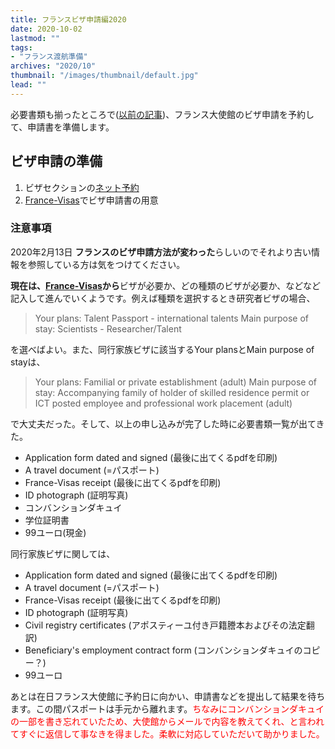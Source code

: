 ```yaml
---
title: フランスビザ申請編2020
date: 2020-10-02
lastmod: ""
tags:
- "フランス渡航準備"
archives: "2020/10"
thumbnail: "/images/thumbnail/default.jpg"
lead: ""
---
```

必要書類も揃ったところで([以前の記事](/blog/2020/10/01/visa_preparation_2020/))、フランス大使館のビザ申請を予約して、申請書を準備します。


## ビザ申請の準備
1. ビザセクションの[ネット予約](https://pastel.diplomatie.gouv.fr/rdvinternet/html-4.02.00/frameset/frameset.html?lcid=1&sgid=295&suid=1)
2. [France-Visas](https://france-visas.gouv.fr/ja/web/jp)でビザ申請書の用意

### 注意事項
2020年2月13日 **フランスのビザ申請方法が変わった**らしいのでそれより古い情報を参照している方は気をつけてください。


**現在は、[France-Visas](https://france-visas.gouv.fr/ja/web/jp)から**ビザが必要か、どの種類のビザが必要か、などなど記入して進んでいくようです。例えば種類を選択するとき研究者ビザの場合、
> Your plans: Talent Passport - international talents
> Main purpose of stay: Scientists - Researcher/Talent

を選べばよい。また、同行家族ビザに該当するYour plansとMain purpose of stayは、
> Your plans: Familial or private establishment (adult)
> Main purpose of stay: Accompanying family of holder of skilled residence permit or ICT posted employee and professional work placement (adult)

で大丈夫だった。そして、以上の申し込みが完了した時に必要書類一覧が出てきた。
- Application form dated and signed (最後に出てくるpdfを印刷)
- A travel document (=パスポート)
- France-Visas receipt (最後に出てくるpdfを印刷)
- ID photograph (証明写真)
- コンバンションダキュイ
- 学位証明書
- 99ユーロ(現金)

同行家族ビザに関しては、
- Application form dated and signed (最後に出てくるpdfを印刷)
- A travel document (=パスポート)
- France-Visas receipt (最後に出てくるpdfを印刷)
- ID photograph (証明写真)
- Civil registry certificates (アポスティーユ付き戸籍謄本およびその法定翻訳)
- Beneficiary's employment contract form (コンバンションダキュイのコピー？)
- 99ユーロ

あとは在日フランス大使館に予約日に向かい、申請書などを提出して結果を待ちます。この間パスポートは手元から離れます。<font color="red">ちなみにコンバンションダキュイの一部を書き忘れていたため、大使館からメールで内容を教えてくれ、と言われてすぐに返信して事なきを得ました。柔軟に対応していただいて助かりました。</font>